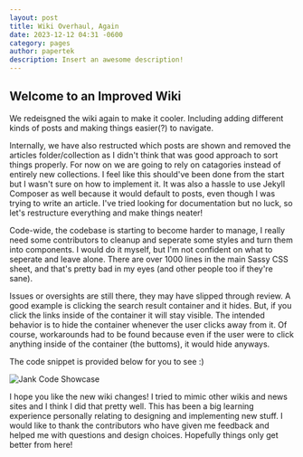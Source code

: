 ```yaml
---
layout: post
title: Wiki Overhaul, Again
date: 2023-12-12 04:31 -0600
category: pages
author: papertek
description: Insert an awesome description!
---
```


## Welcome to an Improved Wiki

We redeisgned the wiki again to make it cooler. Including adding different kinds of posts and making things easier(?) to navigate.

Internally, we have also restructed which posts are shown and removed the articles folder/collection as I didn't think that was good approach to sort things properly. For now on we are going to rely on catagories instead of entirely new collections. I feel like this should've been done from the start but I wasn't sure on how to implement it. It was also a hassle to use Jekyll Composer as well because it would default to posts, even though I was trying to write an article. I've tried looking for documentation but no luck, so let's restructure everything and make things neater!

Code-wide, the codebase is starting to become harder to manage, I really need some contributors to cleanup and seperate some styles and turn them into components. I would do it myself, but I'm not confident on what to seperate and leave alone. There are over 1000 lines in the main Sassy CSS sheet, and that's pretty bad in my eyes (and other people too if they're sane).

Issues or oversights are still there, they may have slipped through review. A good example is clicking the search result container and it hides. But, if you click the links inside of the container it will stay visible. The intended behavior is to hide the container whenever the user clicks away from it. Of course, workarounds had to be found because even if the user were to click anything inside of the container (the buttoms), it would hide anyways.

The code snippet is provided below for you to see :)

![Jank Code Showcase](https://cdn.discordapp.com/attachments/1176155113044312084/1184078832903401532/6b543b8.png?ex=658aaa58&is=65783558&hm=922e326a0ed848c51b7f481b870ab9b73756f6c010cd2ad39af1b488e5f943b6&)

I hope you like the new wiki changes! I tried to mimic other wikis and news sites and I think I did that pretty well. This has been a big learning experience personally relating to designing and implementing new stuff. I would like to thank the contributors who have given me feedback and helped me with questions and design choices. Hopefully things only get better from here!
